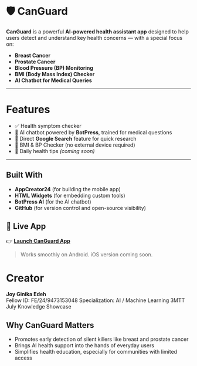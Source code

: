 # 🛡️ CanGuard

**CanGuard** is a powerful **AI-powered health assistant app** designed to help users detect and understand key health concerns — with a special focus on:

- **Breast Cancer**
- **Prostate Cancer**
- **Blood Pressure (BP) Monitoring**
- **BMI (Body Mass Index) Checker**
- **AI Chatbot for Medical Queries**

---

# Features

- ✅ Health symptom checker
- 💬 AI chatbot powered by **BotPress**, trained for medical questions
- 📲 Direct **Google Search** feature for quick research
- 📏 BMI & BP Checker (no external device required)
- 📢 Daily health tips *(coming soon)*

---

##  Built With

- **AppCreator24** (for building the mobile app)
- **HTML Widgets** (for embedding custom tools)
- **BotPress AI** (for the AI chatbot)
- **GitHub** (for version control and open-source visibility)


## 📲 Live App

👉 [**Launch CanGuard App**](https://www.appcreator24.com/app3664245-yop149)

> Works smoothly on Android. iOS version coming soon.

# Creator

**Joy Ginika Edeh**  
Fellow ID: FE/24/9473153048
Specialization: AI / Machine Learning
3MTT July Knowledge Showcase

## Why CanGuard Matters

- Promotes early detection of silent killers like breast and prostate cancer  
- Brings AI health support into the hands of everyday users  
- Simplifies health education, especially for communities with limited access  
